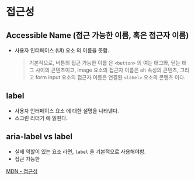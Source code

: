 # 접근성

## Accessible Name (접근 가능한 이름, 혹은 접근자 이름)

- 사용자 인터페이스 (UI) 요소 의 이름을 뜻함.
  > 기본적으로, 버튼의 접근 가능한 이름 은 `<button>` 의 여는 태그와, 닫는 태그 사이의 콘텐츠이고, image 요소의 접근자 이름은 alt 속성의 콘텐츠, 그리고 form input 요소의 접근자 이름은 연결된 `<label>` 요소의 콘텐츠 이다.

## label

- 사용자 인터페이스 요소 에 대한 설명을 나타낸다.
- 스크린 리더기 에 읽힌다.

## aria-label vs label

- 실제 역할이 있는 요소 라면, `label` 을 기본적으로 사용해야함.
- 접근 가능한

[MDN - 접근성](https://developer.mozilla.org/ko/docs/Learn/Accessibility)
